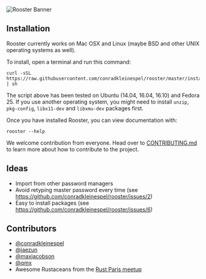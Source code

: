![Rooster Banner](rooster-banner.png)

## Installation

Rooster currently works on Mac OSX and Linux (maybe BSD and other UNIX operating systems as well).

To install, open a terminal and run this command:

```shell
curl -sSL https://raw.githubusercontent.com/conradkleinespel/rooster/master/install.sh | sh
```

The script above has been tested on Ubuntu (14.04, 16.04, 16.10) and Fedora 25. If you use another operating system, you might need to install `unzip`, `pkg-config`, `libx11-dev` and `libxmu-dev` packages first.

Once you have installed Rooster, you can view documentation with:
```shell
rooster --help
```

We welcome contribution from everyone. Head over to [CONTRIBUTING.md][2] to learn
more about how to contribute to the project.

## Ideas

- Import from other password managers
- Avoid retyping master password every time (see https://github.com/conradkleinespel/rooster/issues/2)
- Easy to install packages (see https://github.com/conradkleinespel/rooster/issues/6)

## Contributors

- [@conradkleinespel](https://github.com/conradkleinespel)
- [@jaezun](https://github.com/jaezun)
- [@maxjacobson](https://github.com/maxjacobson)
- [@qmx](https://github.com/qmx)
- Awesome Rustaceans from the [Rust Paris meetup](http://www.meetup.com/Rust-Paris/)

[0]: https://www.rust-lang.org/downloads.html "How to install Rust & Cargo"
[1]: https://github.com/conradkleinespel/rooster/issues/new "Open an issue"
[2]: CONTRIBUTING.md "Contribution guidelines"
